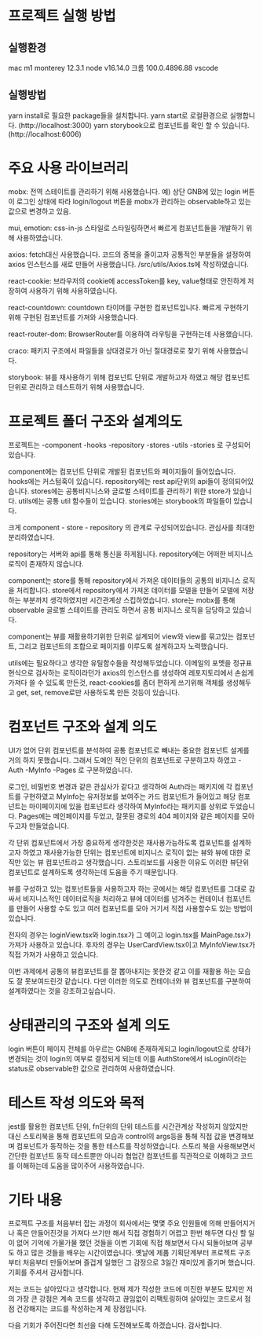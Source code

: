 # 프로젝트 실행 방법

## 실행환경

mac m1 monterey 12.3.1
node v16.14.0
크롬 100.0.4896.88
vscode

## 실행방법

yarn install로 필요한 package들을 설치합니다.
yarn start로 로컬환경으로 실행합니다. (http://localhost:3000)
yarn storybook으로 컴포넌트를 확인 할 수 있습니다. (http://localhost:6006)

# 주요 사용 라이브러리

mobx: 전역 스테이트를 관리하기 위해 사용했습니다. 예) 상단 GNB에 있는 login 버튼이 로그인 상태에 따라 login/logout 버튼을 mobx가 관리하는
observable하고 있는 값으로 변경하고 있음.

mui, emotion: css-in-js 스타일로 스타일링하면서 빠르게 컴포넌트들을 개발하기 위해 사용하였습니다.

axios: fetch대신 사용했습니다. 코드의 중복을 줄이고자 공통적인 부분들을 설정하여 axios 인스턴스를 새로 만들어 사용했습니다.
/src/utils/Axios.ts에 작성하였습니다.

react-cookie: 브라우저의 cookie에 accessToken를 key, value형태로 안전하게 저장하여 사용하기 위해 사용하였습니다.

react-countdown: countdown 타이머를 구현한 컴포넌트입니다. 빠르게 구현하기 위해 구현된 컴포넌트를 가져와 사용했습니다.

react-router-dom: BrowserRouter를 이용하여 라우팅을 구현하는데 사용했습니다.

craco: 패키지 구조에서 파일들을 상대경로가 아닌 절대경로로 찾기 위해 사용했습니다.

storybook: 뷰를 재사용하기 위해 컴포넌트 단위로 개발하고자 하였고 해당 컴포넌트 단위로 관리하고 테스트하기 위해 사용했습니다.

# 프로젝트 폴더 구조와 설계의도

프로젝트는
-component
-hooks
-repository
-stores
-utils
-stories
로 구성되어있습니다.

component에는 컴포넌트 단위로 개발된 컴포넌트와 페이지들이 들어있습니다.
hooks에는 커스텀훅이 있습니다.
repository에는 rest api단위의 api들이 정의되어있습니다.
stores에는 공통비지니스와 글로벌 스테이트를 관리하기 위한 store가 있습니다.
utils에는 공통 util 함수들이 있습니다.
stories에는 storybook의 파일들이 있습니다.

크게 component - store - repository 의 관계로 구성되어있습니다. 관심사를 최대한 분리하였습니다.

repository는 서버와 api를 통해 통신을 하게됩니다. repository에는 어떠한 비지니스 로직이 존재하지 않습니다.

component는 store를 통해 repository에서 가져온 데이터들의 공통의 비지니스 로직을 처리합니다.
store에서 repository에서 가져온 데이터를 모델을 만들어 모델에 저장하는 부분까지 생각하였지만 시간관계상 스킵하였습니다.
store는 mobx를 통해 observable 글로벌 스테이트를 관리도 하면서 공통 비지니스 로직을 담당하고 있습니다.

component는 뷰를 재활용하기위한 단위로 설계되어 view와 view를 묶고있는 컴포넌트, 그리고 컴포넌트의 조합으로 페이지를 이루도록 설계하고자 노력했습니다.

utils에는 필요하다고 생각한 유틸함수들을 작성해두었습니다.
이메일의 포멧을 정규표현식으로 검사하는 로직이라던가 axios의 인스턴스를 생성하여 레포지토리에서 손쉽게 가져다 쓸 수 있도록 만든것, react-cookies를 좀더 편하게 쓰기위해 객체를 생성해두고 get, set, remove로만 사용하도록 만든 것등이 있습니다.

# 컴포넌트 구조와 설계 의도

UI가 없어 단위 컴포넌트를 분석하여 공통 컴포넌트로 빼내는 중요한 컴포넌트 설계를 거의 하지 못했습니다.
그래서 도메인 적인 단위의 컴포넌트로 구분하고자 하였고
-Auth
-MyInfo
-Pages
로 구분하였습니다.

로그인, 비밀번호 변경과 같은 관심사가 같다고 생각하여 Auth라는 패키지에 각 컴포넌트를 구현하였고
MyInfo는 유저정보를 보여주는 카드 컴포넌트가 들어있고 해당 컴포넌트는 마이페이지에 있을 컴포넌트라 생각하여 MyInfo라는 패키지를 상위로 두었습니다.
Pages에는 메인페이지를 두었고, 잘못된 경로의 404 페이지와 같은 페이지를 모아 두고자 만들었습니다.

각 단위 컴포넌트에서 가장 중요하게 생각한것은 재사용가능하도록 컴포넌트를 설계하고자 하였고 재사용가능한 단위는 컴포넌트에 비지니스 로직이 없는 뷰와 뷰에 대한 로직만 있는 뷰 컴포넌트라고 생각했습니다.
스토리보드를 사용한 이유도 이러한 뷰단위 컴포넌트로 설계하도록 생각하는데 도움을 주기 때문입니다.

뷰를 구성하고 있는 컴포넌트들을 사용하고자 하는 곳에서는 해당 컴포넌트를 그대로 감싸서 비지니스적인 데이터로직을 처리하고 뷰에 데이터를 넘겨주는 컨테이너 컴포넌트를 만들어 사용할 수도 있고 여러 컴포넌트를 모아 거기서 직접 사용할수도 있는 방법이 있습니다.

전자의 경우는 loginView.tsx와 login.tsx가 그 예이고 login.tsx를 MainPage.tsx가 가져가 사용하고 있습니다.
후자의 경우는 UserCardView.tsx이고 MyInfoView.tsx가 직접 가져가 사용하고 있습니다.

이번 과제에서 공통의 뷰컴포넌트를 잘 뽑아내지는 못한것 같고 이를 재활용 하는 모습도 잘 못보여드린것 같습니다.
다만 이러한 의도로 컨테이너와 뷰 컴포넌트를 구분하여 설계하였다는 것을 강조하고싶습니다.

# 상태관리의 구조와 설계 의도

login 버튼이 페이지 전체를 아우르는 GNB에 존재하게되고 login/logout으로 상태가 변경되는 것이 login의 여부로 결정되게 되는데 이를 AuthStore에서 isLogin이라는 status로 observable한 값으로 관리하여 사용하였습니다.

# 테스트 작성 의도와 목적

jest를 활용한 컴포넌트 단위, fn단위의 단위 테스트를 시간관계상 작성하지 않았지만 대신 스토리북을 통해 컴포넌트의 모습과 control의 args등을 통해 직접 값을 변경해보며 컴포넌트가 동작하는 것을 통한 테스트를 작성하였습니다.
스토리 북을 사용해보면서 간단한 컴포넌트 동작 테스트뿐만 아니라 협업간 컴포넌트를 직관적으로 이해하고 코드를 이해하는데 도움을 많이주어 사용하였습니다.

# 기타 내용

프로젝트 구조를 처음부터 잡는 과정이 회사에서는 몇몇 주요 인원들에 의해 만들어지거나 혹은 만들어진것을 가져다 쓰기만 해서 직접 경험하기 어렵고 한번 해두면 다신 할 일이 없어 기억에 가물가물 했던 것들을 이번 기회에 직접 해보면서 다시 되돌아보며 공부도 하고 많은 것들을 배우는 시간이였습니다. 옛날에 제품 기획단계부터 프로젝트 구조부터 처음부터 만들어보며 즐겁게 일했던 그 감정으로 3일간 재미있게 즐기며 했습니다. 기회를 주셔서 감사합니다.

저는 코드는 살아있다고 생각합니다. 현재 제가 작성한 코드에 미진한 부분도 많지만 저의 가장 큰 강점은 계속 코드를 생각하고 끊임없이 리팩토링하여 살아있는 코드로서 점점 건강해지는 코드를 작성하는게 제 장점입니다.

다음 기회가 주어진다면 최선을 다해 도전해보도록 하겠습니다.
감사합니다.
